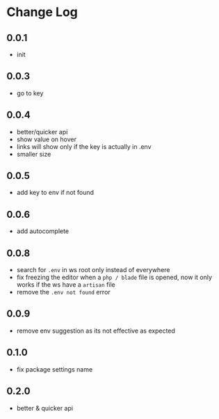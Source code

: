 # Change Log

## 0.0.1

- init

## 0.0.3

- go to key

## 0.0.4

- better/quicker api
- show value on hover
- links will show only if the key is actually in .env
- smaller size

## 0.0.5

- add key to env if not found

## 0.0.6

- add autocomplete

## 0.0.8

- search for `.env` in ws root only instead of everywhere
- fix freezing the editor when a `php / blade` file is opened, now it only works if the ws have a `artisan` file
- remove the `.env not found` error

## 0.0.9

- remove env suggestion as its not effective as expected

## 0.1.0

- fix package settings name

## 0.2.0

- better & quicker api
